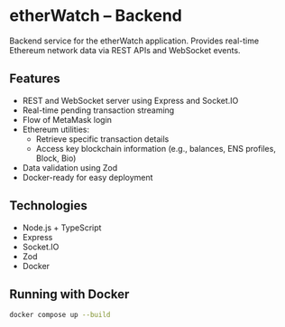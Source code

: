# etherWatch – Backend

Backend service for the etherWatch application. Provides real-time Ethereum network data via REST APIs and WebSocket events.

## Features

- REST and WebSocket server using Express and Socket.IO
- Real-time pending transaction streaming
- Flow of MetaMask login
- Ethereum utilities:
  - Retrieve specific transaction details
  - Access key blockchain information (e.g., balances, ENS profiles, Block, Bio)
- Data validation using Zod
- Docker-ready for easy deployment

## Technologies

- Node.js + TypeScript
- Express
- Socket.IO
- Zod
- Docker

## Running with Docker

```bash
docker compose up --build
